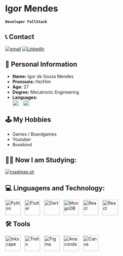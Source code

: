 
# Igor Mendes
**`Developer FullStack`**

## 📞 Contact
[![email](https://img.shields.io/badge/Email-D14836?logo=gmail&logoColor=white)](mailto:igor.d.souza.mendes@gmail.com) [![LinkedIn](https://img.shields.io/badge/LinkedIn-%230077B5.svg?logo=linkedin&logoColor=white)](https://linkedin.com/in/https://www.linkedin.com/in/igor-mendes-816208135/) 

## 📃 Personal Information
- **Name:** Igor de Souza Mendes
- **Pronouns:** He/Him
- **Age:** 27
- **Degree:** Mecatronic Engineering
- **Languages:** <div>
<img
    align="center"
    alt="Brazil"
    title="Brazil"
    width="20px"
    style="padding-right: 10px;"
    src = "https://flagicons.lipis.dev/flags/1x1/br.svg"          
/>
<img
    align="center"
    alt="EUA"
    title="EUA"
    width="20px"
    style="padding-right: 10px;"
    src = "https://flagicons.lipis.dev/flags/1x1/us.svg"          
/></div>


## 🕹 My Hobbies
- Games / Boardgames
- Youtuber
- Bookbind

## ✍🏻 Now I am Studying:
<a href="https://roadmap.sh"><img src="https://roadmap.sh/card/tall/68aa5a27891a1beee1d90f45?variant=dark" alt="roadmap.sh"/></a>

## 💻 Linguagens and Technology:
<div>
  <img
    align="left"
    alt="Python"
    title="Python"
    width="50px"
    style="padding-right: 10px;"
    src = "https://cdn.jsdelivr.net/gh/devicons/devicon@latest/icons/python/python-original.svg"          
  />
            
  <img
    align="left"
    alt="Flutter"
    title="Flutter"
    width="50px"
    style="padding-right: 10px;"
    src = "https://cdn.jsdelivr.net/gh/devicons/devicon@latest/icons/flutter/flutter-original.svg"          
  />
  
  <img
    align="left"
    alt="Dart"
    title="Dart"
    width="50px"
    style="padding-right: 10px;"
    src = "https://cdn.jsdelivr.net/gh/devicons/devicon@latest/icons/dart/dart-original.svg"          
  />
  
  <img
    align="left"
    alt="MongoDB"
    title="MongoDB"
    width="50px"
    style="padding-right: 10px;"
    src = "https://cdn.jsdelivr.net/gh/devicons/devicon@latest/icons/mongodb/mongodb-original.svg"          
  />

<img
    align="left"
    alt="React"
    title="React"
    width="50px"
    style="padding-right: 10px;"
    src = "https://cdn.jsdelivr.net/gh/devicons/devicon@latest/icons/react/react-original.svg"          
  />

<img
    align="left"
    alt="React"
    title="React"
    width="50px"
    style="padding-right: 10px;"
    src = "https://cdn.jsdelivr.net/gh/devicons/devicon@latest/icons/nextjs/nextjs-plain.svg"        
  />

          
  <br></br>
</div>

## 🛠 Tools

<div>

  <img
    align="left"
    alt="Inkscape"
    title="Inkscape"
    width="50px"
    style="padding-right: 10px;"
    src = "https://cdn.jsdelivr.net/gh/devicons/devicon@latest/icons/inkscape/inkscape-original.svg"
  />
  
  <img
    align="left"
    alt="Trello"
    title="Trello"
    width="50px"
    style="padding-right: 10px;"
    src = "https://cdn.jsdelivr.net/gh/devicons/devicon@latest/icons/trello/trello-original.svg"          
  />
  
  <img
    align="left"
    alt="Figma"
    title="Figma"
    width="50px"
    style="padding-right: 10px;"
    src = "https://cdn.jsdelivr.net/gh/devicons/devicon@latest/icons/figma/figma-original.svg"          
  />

  <img
    align="left"
    alt="Anaconda"
    title="Anaconda"
    width="50px"
    style="padding-right: 10px;"
    src = "https://cdn.jsdelivr.net/gh/devicons/devicon@latest/icons/anaconda/anaconda-original.svg"          
  />

  <img
    align="left"
    alt="Canva"
    title="canva"
    width="50px"
    style="padding-right: 10px;"
    src = "https://cdn.jsdelivr.net/gh/devicons/devicon@latest/icons/canva/canva-original.svg"          
  />
</div>



          
